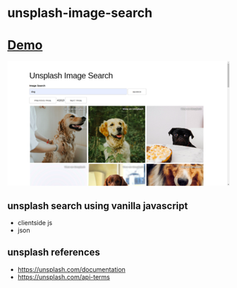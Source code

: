 # unsplash-image-search
# [Demo](https://images-search.netlify.com)

![Unsplash Images Search](public/demo/Unsplash-Image-Search.png)
## unsplash search using vanilla javascript
- clientside js
- json

## unsplash references

- https://unsplash.com/documentation
- https://unsplash.com/api-terms

